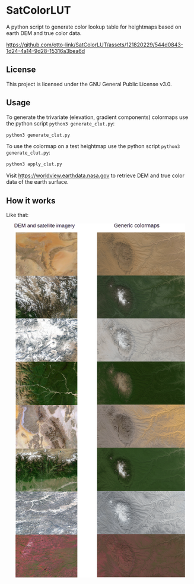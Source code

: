 # SatColorLUT
A python script to generate color lookup table for heightmaps based on
earth DEM and true color data.

https://github.com/otto-link/SatColorLUT/assets/121820229/544d0843-1d24-4a14-9d28-15316a3bea6d

## License

This project is licensed under the GNU General Public License v3.0.

## Usage

To generate the trivariate (elevation, gradient components) colormaps
use the python script `python3 generate_clut.py`:

``` bash
python3 generate_clut.py
```

To use the colormap on a test heightmap use the python script `python3
generate_clut.py`:

``` bash
python3 apply_clut.py
```

Visit https://worldview.earthdata.nasa.gov to retrieve DEM and true
color data of the earth surface.

## How it works

Like that:

<p align="center">
  <img width="460" src="data/visu_clut.png">
</p>

